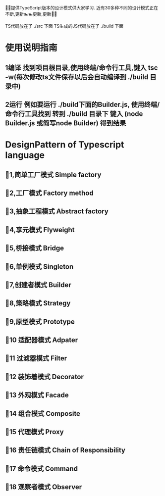 
🌹🌹提供TypeScript版本的设计模式供大家学习. 近有30多种不同的设计模式正在不断,更新🏊🏊更新,更新🌹🌹

TS代码放在了   ./src  下面
TS生成的JS代码放在了 ./build  下面

# 使用说明指南

## 1编译   找到项目根目录,使用终端/命令行工具,键入  tsc -w(每次修改ts文件保存以后会自动编译到 ./build 目录中)
## 2运行   例如要运行 ./build下面的Builder.js,  使用终端/命令行工具找到 转到 ./build 目录下   键入 (node Builder.js 或简写node Builder) 得到结果



# DesignPattern of Typescript language

## 🌸1,简单工厂模式 Simple factory  
## 🌸2,工厂模式  Factory method  
## 🌸3,抽象工程模式 Abstract factory  
## 🌸4,享元模式 Flyweight  
## 🌸5,桥接模式 Bridge  
## 🌷6,单例模式 Singleton
## 🌷7,创建者模式 Builder  
## 🌷8,策略模式 Strategy  
## 🌷9,原型模式 Prototype  
## 🌷10 适配器模式 Adpater  
## 🌹11 过滤器模式 Filter
## 🌹12 装饰着模式 Decorator
## 🌹13 外观模式   Facade
## 🌹14 组合模式 Composite
## 🌹15 代理模式 Proxy
## 💋16 责任链模式 Chain of Responsibility
## 💋17 命令模式  Command
## 💋18 观察者模式 Observer 